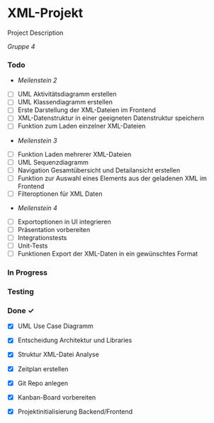 # XML-Projekt

Project Description
<!-- Extension "TODO.md Kanban Board" -->

<em>Gruppe 4</em>

### Todo

- *Meilenstein 2*  
- [ ] UML Aktivitätsdiagramm erstellen  
- [ ] UML Klassendiagramm erstellen  
- [ ] Erste Darstellung der XML-Dateien im Frontend  
- [ ] XML-Datenstruktur in einer geeigneten Datenstruktur speichern  
- [ ] Funktion zum Laden einzelner XML-Dateien  
- *Meilenstein 3*  
- [ ] Funktion Laden mehrerer XML-Dateien  
- [ ] UML Sequenzdiagramm  
- [ ] Navigation Gesamtübersicht und Detailansicht erstellen  
- [ ] Funktion zur Auswahl eines Elements aus der geladenen XML im Frontend  
- [ ] Filteroptionen für XML Daten  
- *Meilenstein 4*  
- [ ] Exportoptionen in UI integrieren  
- [ ] Präsentation vorbereiten  
- [ ] Integrationstests  
- [ ] Unit-Tests  
- [ ] Funktionen Export der XML-Daten in ein gewünschtes Format  

### In Progress


### Testing


### Done ✓

- [x] UML Use Case Diagramm  
- [x] Entscheidung Architektur und Libraries  
- [x] Struktur XML-Datei Analyse  
- [x] Zeitplan erstellen  
- [x] Git Repo anlegen  
- [x] Kanban-Board vorbereiten  
- [x] Projektinitialisierung Backend/Frontend  

